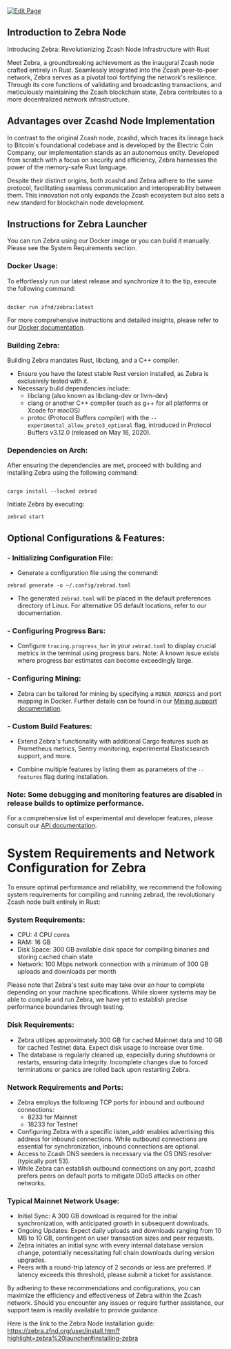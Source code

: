 <a href="https://github.com/henryquincy/zechub/edit/main/site/Zcash_Tech/Zebra_Full_Node.md" target="_blank">
  <img src="https://img.shields.io/badge/Edit-blue" alt="Edit Page"/>
</a>

## Introduction to Zebra Node

Introducing Zebra: Revolutionizing Zcash Node Infrastructure with Rust

Meet Zebra, a groundbreaking achievement as the inaugural Zcash node crafted entirely in Rust. Seamlessly integrated into the Zcash peer-to-peer network, Zebra serves as a pivotal tool fortifying the network's resilience. Through its core functions of validating and broadcasting transactions, and meticulously maintaining the Zcash blockchain state, Zebra contributes to a more decentralized network infrastructure.

## Advantages over Zcashd Node Implementation
In contrast to the original Zcash node, zcashd, which traces its lineage back to Bitcoin's foundational codebase and is developed by the Electric Coin Company, our implementation stands as an autonomous entity. Developed from scratch with a focus on security and efficiency, Zebra harnesses the power of the memory-safe Rust language.

Despite their distinct origins, both zcashd and Zebra adhere to the same protocol, facilitating seamless communication and interoperability between them. This innovation not only expands the Zcash ecosystem but also sets a new standard for blockchain node development.

## Instructions for Zebra Launcher

You can run Zebra using our Docker image or you can build it manually. Please see the System Requirements section.

### Docker Usage:

To effortlessly run our latest release and synchronize it to the tip, execute the following command:

```

docker run zfnd/zebra:latest

```

For more comprehensive instructions and detailed insights, please refer to our [Docker documentation](https://zebra.zfnd.org/user/docker.html).

### Building Zebra:

Building Zebra mandates Rust, libclang, and a C++ compiler.

- Ensure you have the latest stable Rust version installed, as Zebra is exclusively tested with it.
- Necessary build dependencies include:
  - libclang (also known as libclang-dev or llvm-dev)
  - clang or another C++ compiler (such as g++ for all platforms or Xcode for macOS)
  - protoc (Protocol Buffers compiler) with the `--experimental_allow_proto3_optional` flag, introduced in Protocol Buffers v3.12.0 (released on May 16, 2020).



### Dependencies on Arch:

After ensuring the dependencies are met, proceed with building and installing Zebra using the following command:

```

cargo install --locked zebrad

```

Initiate Zebra by executing:

```
zebrad start

```


## Optional Configurations & Features:


### - Initializing Configuration File:

  - Generate a configuration file using the command:
    
  ```
  zebrad generate -o ~/.config/zebrad.toml
  
  ```

  - The generated `zebrad.toml` will be placed in the default preferences directory of Linux. For alternative OS default locations, refer to our documentation.



### - Configuring Progress Bars:

  - Configure `tracing.progress_bar` in your `zebrad.toml` to display crucial metrics in the terminal using progress bars. Note: A known issue exists where progress bar estimates can become exceedingly large.



### - Configuring Mining:

  - Zebra can be tailored for mining by specifying a `MINER_ADDRESS` and port mapping in Docker. Further details can be found in our [Mining support documentation](https://zebra.zfnd.org/user/mining-docker.html).


### - Custom Build Features:

  - Extend Zebra's functionality with additional Cargo features such as Prometheus metrics, Sentry monitoring, experimental Elasticsearch support, and more.

  - Combine multiple features by listing them as parameters of the `--features` flag during installation.


### Note: Some debugging and monitoring features are disabled in release builds to optimize performance.

For a comprehensive list of experimental and developer features, please consult our [API documentation](https://docs.rs/zebrad/latest/zebrad/index.html#zebra-feature-flags).
 

# System Requirements and Network Configuration for Zebra

To ensure optimal performance and reliability, we recommend the following system requirements for compiling and running zebrad, the revolutionary Zcash node built entirely in Rust:

### System Requirements:
- CPU: 4 CPU cores
- RAM: 16 GB
- Disk Space: 300 GB available disk space for compiling binaries and storing cached chain state
- Network: 100 Mbps network connection with a minimum of 300 GB uploads and downloads per month


Please note that Zebra's test suite may take over an hour to complete depending on your machine specifications. While slower systems may be able to compile and run Zebra, we have yet to establish precise performance boundaries through testing.


### Disk Requirements:
- Zebra utilizes approximately 300 GB for cached Mainnet data and 10 GB for cached Testnet data. Expect disk usage to increase over time.
- The database is regularly cleaned up, especially during shutdowns or restarts, ensuring data integrity. Incomplete changes due to forced terminations or panics are rolled back upon restarting Zebra.


### Network Requirements and Ports:
- Zebra employs the following TCP ports for inbound and outbound connections:
  - 8233 for Mainnet
  - 18233 for Testnet
- Configuring Zebra with a specific listen_addr enables advertising this address for inbound connections. While outbound connections are essential for synchronization, inbound connections are optional.
- Access to Zcash DNS seeders is necessary via the OS DNS resolver (typically port 53).
- While Zebra can establish outbound connections on any port, zcashd prefers peers on default ports to mitigate DDoS attacks on other networks.


### Typical Mainnet Network Usage:
- Initial Sync: A 300 GB download is required for the initial synchronization, with anticipated growth in subsequent downloads.
- Ongoing Updates: Expect daily uploads and downloads ranging from 10 MB to 10 GB, contingent on user transaction sizes and peer requests.
- Zebra initiates an initial sync with every internal database version change, potentially necessitating full chain downloads during version upgrades.
- Peers with a round-trip latency of 2 seconds or less are preferred. If latency exceeds this threshold, please submit a ticket for assistance.


By adhering to these recommendations and configurations, you can maximize the efficiency and effectiveness of Zebra within the Zcash network. Should you encounter any issues or require further assistance, our support team is readily available to provide guidance.


Here is the link to the Zebra Node Installation guide:
https://zebra.zfnd.org/user/install.html?highlight=zebra%20launcher#installing-zebra 
